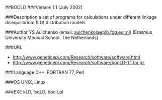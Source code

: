 ##BOOLD
###Version
1.1 (July 2002)

###Description
a set of programs for calculations under different linkage disequilibrium (LD) distribution models

###Author
YS Aulchenko (email: aulchenko@epib.fgg.eur.nl) (Erasmus University Medical School. The Netherlands)

###URL
* http://www.geneticepi.com/Research/software/software.html
* http://www.geneticepi.com/Research/software/booLD-1.1.tar.gz

###Language
C++, FORTRAN 77, Perl

###OS
UNIX, Linux

###EXE
kLD, lsqLD, booit.pl


